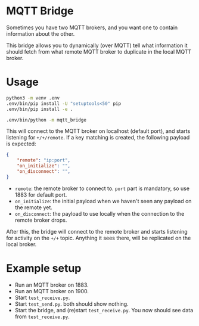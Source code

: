 # MQTT Bridge

Sometimes you have two MQTT brokers, and you want one to contain information about the other.

This bridge allows you to dynamically (over MQTT) tell what information it should fetch from what remote MQTT broker to duplicate in the local MQTT broker.

# Usage

```bash
python3 -m venv .env
.env/bin/pip install -U "setuptools<50" pip
.env/bin/pip install -e .

.env/bin/python -m mqtt_bridge
```

This will connect to the MQTT broker on localhost (default port), and starts listening for `+/+/remote`.
If a key matching is created, the following payload is expected:

```json
{
    "remote": "ip:port",
    "on_initialize": "",
    "on_disconnect": "",
}
```

- `remote`: the remote broker to connect to. `port` part is mandatory, so use 1883 for default port.
- `on_initialize`: the initial payload when we haven't seen any payload on the remote yet.
- `on_disconnect`: the payload to use locally when the connection to the remote broker drops.

After this, the bridge will connect to the remote broker and starts listening for activity on the `+/+` topic.
Anything it sees there, will be replicated on the local broker.

# Example setup

- Run an MQTT broker on 1883.
- Run an MQTT broker on 1900.
- Start `test_receive.py`.
- Start `test_send.py`. both should show nothing.
- Start the bridge, and (re)start `test_receive.py`. You now should see data from `test_receive.py`.

